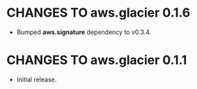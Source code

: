 # CHANGES TO aws.glacier 0.1.6

* Bumped **aws.signature** dependency to v0.3.4.

# CHANGES TO aws.glacier 0.1.1

* Initial release.

